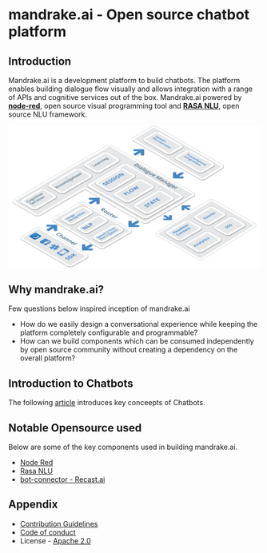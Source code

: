 # mandrake.ai - Open source chatbot platform

## Introduction

Mandrake.ai is a development platform to build chatbots. The platform enables building dialogue flow visually and allows integration with a range of APIs and cognitive services out of the box. Mandrake.ai powered by **[node-red](https://github.com/node-red/node-red)**, open source visual programming tool and **[RASA NLU](https://github.com/RasaHQ/rasa_nlu)**, open source NLU framework.

![Introduction](assets/introduction.png)

## Why mandrake.ai?

Few questions below inspired inception of mandrake.ai

- How do we easily design a conversational experience while keeping the platform completely configurable and programmable?
- How can we build components which can be consumed independently by open source community without creating a dependency on the overall platform?

## Introduction to Chatbots

The following [article](https://www.linkedin.com/pulse/soon-we-have-bot-everything-siddhartha-lahiri) introduces key conceepts of Chatbots.

## Notable Opensource used

Below are some of the key components used in building mandrake.ai.
- [Node Red](https://github.com/node-red/node-red)
- [Rasa NLU](https://github.com/RasaHQ/rasa_nlu)
- [bot-connector - Recast.ai](https://github.com/RecastAI/bot-connector)

## Appendix
 - [Contribution Guidelines](docs/CONTRIBUTING.md)
 - [Code of conduct](docs/CONDUCR.md)
 - License - [Apache 2.0](LICENSE)

